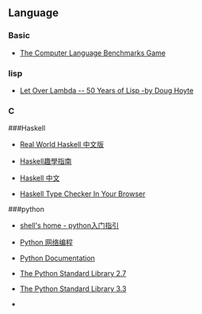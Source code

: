 ## Language

### Basic

* [The Computer Language Benchmarks Game](http://benchmarksgame.alioth.debian.org/)

### lisp

* [Let Over Lambda -- 50 Years of Lisp -by Doug Hoyte](http://letoverlambda.com/textmode.cl/guest/toc)


### C

###Haskell

* [Real World Haskell 中文版](https://rwh.readthedocs.org/en/latest/)

* [Haskell趣學指南](http://learnyouahaskell-zh-tw.csie.org/zh-cn/chapters.html)

* [Haskell 中文](http://www.haskellcn.org/study.html)

* [Haskell Type Checker In Your Browser](http://haskellonline.org/)


###python

* [shell's home - python入门指引](http://shell909090.com/blog/2012/11/python%E5%85%A5%E9%97%A8%E6%8C%87%E5%BC%95/)

* [Python 网络编程](http://www.pythonclub.org/python-network-application/start)

* [Python Documentation](http://www.python.org/doc/)

* [The Python Standard Library 2.7](http://docs.python.org/2/library/)

* [The Python Standard Library 3.3](http://docs.python.org/3.3/library/)

* 



